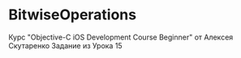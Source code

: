 # BitwiseOperations
Курс "Objective-C iOS Development Course Beginner" от Алексея Скутаренко Задание из Урока 15
